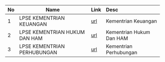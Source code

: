 | No | Name    | Link   | Desc |
| -- | ------- | :----- |  :----- |  
| 1| LPSE KEMENTRIAN KEUANGAN| [url](https://www.lpse.kemenkeu.go.id/eproc4)| Kementrian Keuangan|
| 2| LPSE KEMENTRIAN HUKUM DAN HAM| [url](https://lpse.kemenkumham.go.id/eproc4)| Kementrian Hukum Dan HAM|
| 3| LPSE KEMENTRIAN PERHUBUNGAN| [url](lpse.dephub.go.id)| Kementrian Perhubungan|

